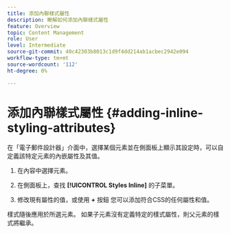 ```yaml
---
title: 添加內聯樣式屬性
description: 瞭解如何添加內聯樣式屬性
feature: Overview
topic: Content Management
role: User
level: Intermediate
source-git-commit: 40c42303b8013c1d9f4dd214ab1acbec2942e094
workflow-type: tm+mt
source-wordcount: '112'
ht-degree: 0%

---
```


# 添加內聯樣式屬性 {#adding-inline-styling-attributes}

在「電子郵件設計器」介面中，選擇某個元素並在側面板上顯示其設定時，可以自定義該特定元素的內嵌屬性及其值。

1. 在內容中選擇元素。
1. 在側面板上，查找 **[!UICONTROL Styles Inline]** 的子菜單。

1. 修改現有屬性的值，或使用 **+** 按鈕 您可以添加符合CSS的任何屬性和值。

樣式隨後應用於所選元素。 如果子元素沒有定義特定的樣式屬性，則父元素的樣式將繼承。